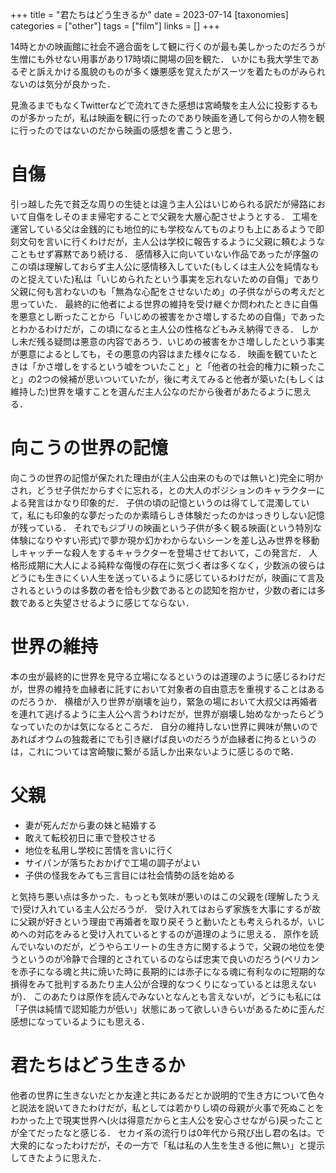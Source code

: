 +++
title = "君たちはどう生きるか"
date = 2023-07-14
[taxonomies]
categories = ["other"]
tags = ["film"]
links = []
+++

14時とかの映画館に社会不適合面をして観に行くのが最も美しかったのだろうが生憎にも外せない用事があり17時頃に開場の回を観た．
いかにも我大学生であるぞと訴えかける風貌のものが多く嫌悪感を覚えたがスーツを着たものがみられないのは気分が良かった．

見漁るまでもなくTwitterなどで流れてきた感想は宮崎駿を主人公に投影するものが多かったが，私は映画を観に行ったのであり映画を通して何らかの人物を観に行ったのではないのだから映画の感想を書こうと思う．

# 自傷
引っ越した先で貧乏な周りの生徒とは違う主人公はいじめられる訳だが帰路において自傷をしそのまま帰宅することで父親を大層心配させようとする．
工場を運営している父は金銭的にも地位的にも学校なんてものよりも上にあるようで即刻文句を言いに行くわけだが，主人公は学校に報告するように父親に頼むようなこともせず寡黙であり続ける．
感情移入に向いていない作品であったが序盤のこの頃は理解しておらず主人公に感情移入していた(もしくは主人公を純情なものと捉えていた)私は「いじめられたという事実を忘れないための自傷」であり父親に何も言わないのも「無為な心配をさせないため」の子供ながらの考えだと思っていた．
最終的に他者による世界の維持を受け継ぐか問われたときに自傷を悪意とし断ったことから「いじめの被害をかさ増しするための自傷」であったとわかるわけだが，この頃になると主人公の性格などもみえ納得できる．
しかし未だ残る疑問は悪意の内容であろう．いじめの被害をかさ増ししたという事実が悪意によるとしても，その悪意の内容はまた様々になる．
映画を観ていたときは「かさ増しをするという嘘をついたこと」と「他者の社会的権力に頼ったこと」の2つの候補が思いついていたが，後に考えてみると他者が築いた(もしくは維持した)世界を壊すことを選んだ主人公なのだから後者があたるように思える．

# 向こうの世界の記憶
向こうの世界の記憶が保たれた理由が(主人公由来のものでは無いと)完全に明かされ，どうせ子供だからすぐに忘れる，との大人のポジションのキャラクターによる発言はかなり印象的だ．
子供の頃の記憶というのは得てして混濁していて，私にも印象的な夢だったのか素晴らしき体験だったのかはっきりしない記憶が残っている．
それでもジブリの映画という子供が多く観る映画(という特別な体験になりやすい形式)で夢か現か幻かわからないシーンを差し込み世界を移動しキャッチーな殺人をするキャラクターを登場させておいて，この発言だ．
人格形成期に大人による純粋な侮慢の存在に気づく者は多くなく，少数派の彼らはどうにも生きにくい人生を送っているように感じているわけだが，映画にて言及されるというのは多数の者を恰も少数であるとの認知を抱かせ，少数の者には多数であると失望させるように感じてならない．

# 世界の維持
本の虫が最終的に世界を見守る立場になるというのは道理のように感じるわけだが，世界の維持を血縁者に託すにおいて対象者の自由意志を重視することはあるのだろうか．
横槍が入り世界が崩壊を辿り，緊急の場において大叔父は再婚者を連れて逃げるように主人公へ言うわけだが，世界が崩壊し始めなかったらどうなっていたのかは気になるところだ．
自分の維持しない世界に興味が無いのであればオウムの独裁者にでも引き継げば良いのだろうが血縁者に拘るというのは，これについては宮崎駿に繋がる話しか出来ないように感じるので略．

# 父親
- 妻が死んだから妻の妹と結婚する
- 敢えて転校初日に車で登校させる
- 地位を私用し学校に苦情を言いに行く
- サイパンが落ちたおかげで工場の調子がよい
- 子供の怪我をみても三言目には社会情勢の話を始める

と気持ち悪い点は多かった．もっとも気味が悪いのはこの父親を(理解したうえで)受け入れている主人公だろうが．
受け入れてはおらず家族を大事にするが故に父親が好きという理由で再婚者を取り戻そうと動いたとも考えられるが，いじめへの対応をみると受け入れているとするのが道理のように思える．
原作を読んでいないのだが，どうやらエリートの生き方に関するようで，父親の地位を使うというのが冷静で合理的とされているのならば忠実で良いのだろう(ペリカンを赤子になる魂と共に焼いた時に長期的には赤子になる魂に有利なのに短期的な損得をみて批判するあたり主人公が合理的なつくりになっているとは思えないが)．
このあたりは原作を読んでみないとなんとも言えないが，どうにも私には「子供は純情で認知能力が低い」状態にあって欲しいきらいがあるために歪んだ感想になっているようにも思える．

# 君たちはどう生きるか
他者の世界に生きないだとか友達と共にあるだとか説明的で生き方について色々と説法を説いてきたわけだが，私としては若かりし頃の母親が火事で死ぬことをわかった上で現実世界へ(火は得意だからと主人公を安心させながら)戻ったことが全てだったなと感じる．
セカイ系の流行りは0年代から飛び出し君の名は。で大衆的になったわけだが，その一方で「私は私の人生を生きる他に無い」と提示してきたように思えた．
